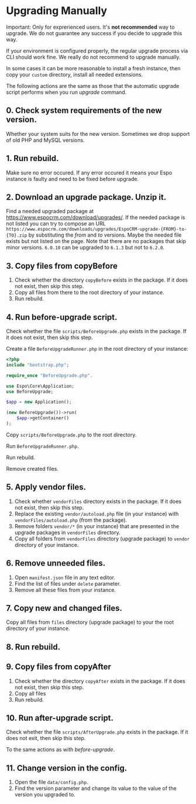 
# Upgrading Manually

Important: Only for exprerienced users. It's **not recommended** way to upgrade. We do not guarantee any success if you decide to upgrade this way.

If your environment is configured properly, the regular upgrade process via CLI should work fine. We really do not recommend to upgrade manually.

In some cases it can be more reasonable to install a fresh instance, then copy your `custom` directory, install all needed extensions.

The following actions are the same as those that the automatic upgrade script performs when you run *upgrade* command.

## 0. Check system requirements of the new version.

Whether your system suits for the new version. Sometimes we drop support of old PHP and MySQL versions.

## 1. Run rebuild.

Make sure no error occured. If any error occured it means your Espo instance is faulty and need to be fixed before upgrade.

## 2. Download an upgrade package. Unzip it.

Find a needed upgraded package at https://www.espocrm.com/download/upgrades/. If the needed package is not listed
you can try to compose an URL `https://www.espocrm.com/downloads/upgrades/EspoCRM-upgrade-{FROM}-to-{TO}.zip` by substituting the *from* and *to* versions.
Maybe the needed file exists but not listed on the page. Note that there are no packages that skip minor versions. `6.0.10` can be upgraded to `6.1.3` but not to `6.2.0`.

## 3. Copy files from copyBefore

1. Check whether the directory `copyBefore` exists in the package. If it does not exist, then skip this step.
2. Copy all files from there to the root directory of your instance.
3. Run rebuild.

## 4. Run before-upgrade script.

Check whether the file `scripts/BeforeUpgrade.php` exists in the package. If it does not exist, then skip this step.

Create a file `BeforeUpgradeRunner.php` in the root directory of your instance:

```php
<?php
include "bootstrap.php";

require_once "BeforeUpgrade.php".

use Espo\Core\Application;
use BeforeUpgrade;

$app = new Application();

(new BeforeUpgrade())->run(
    $app->getContainer()
);

```

Copy `scripts/BeforeUpgrade.php` to the root directory.

Run `BeforeUpgradeRunner.php`.

Run rebuild.

Remove created files.

## 5. Apply vendor files.

1. Check whether `vendorFiles` directory exists in the package. If it does not exist, then skip this step.
2. Replace the existing `vendor/autoload.php` file (in your instance) with `vendorFiles/autoload.php` (from the package).
3. Remove folders `vendor/*` (in your instance) that are presented in the upgrade packages in `vendorFiles` directory.
4. Copy all folders from `vendorFiles` directory (upgrade package) to `vendor` directory of your instance.

## 6. Remove unneeded files.

1. Open `manifest.json` file in any text editor.
2. Find the list of files under `delete` parameter.
3. Remove all these files from your instance.

## 7. Copy new and changed files.

Copy all files from `files` directory (upgrade package) to your the root directory of your instance.

## 8. Run rebuild.

## 9. Copy files from copyAfter

1. Check whether the directory `copyAfter` exists in the package. If it does not exist, then skip this step.
2. Copy all files
3. Run rebuild.

## 10. Run after-upgrade script.

Check whether the file `scripts/AfterUpgrade.php` exists in the package. If it does not exit, then skip this step.

To the same actions as with *before-upgrade*.

## 11. Change version in the config.

1. Open the file `data/config.php`.
2. Find the version parameter and change its value to the value of the version you upgraded to.
